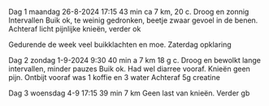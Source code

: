 Dag 1 maandag 26-8-2024 17:15 43 min ca 7 km, 20 c. Droog en zonnig
Intervallen
Buik ok, te weinig gedronken, beetje zwaar gevoel in de benen. 
Achteraf licht pijnlijke knieën, verder ok

Gedurende de week veel buikklachten en moe. Zaterdag opklaring 

Dag 2 zondag 1-9-2024 9:30 40 min  a 7 km 18 g c.
Droog en bewolkt
lange intervallen, minder pauzes
Buik ok. Had wel diarree vooraf.
Knieën geen pijn.
Ontbijt vooraf was 1 koffie en 3 water
Achteraf 5g creatine

Dag 3 woensdag 4-9 17:15 39 min 7 km 
Geen last van knieën. Verder gb 
